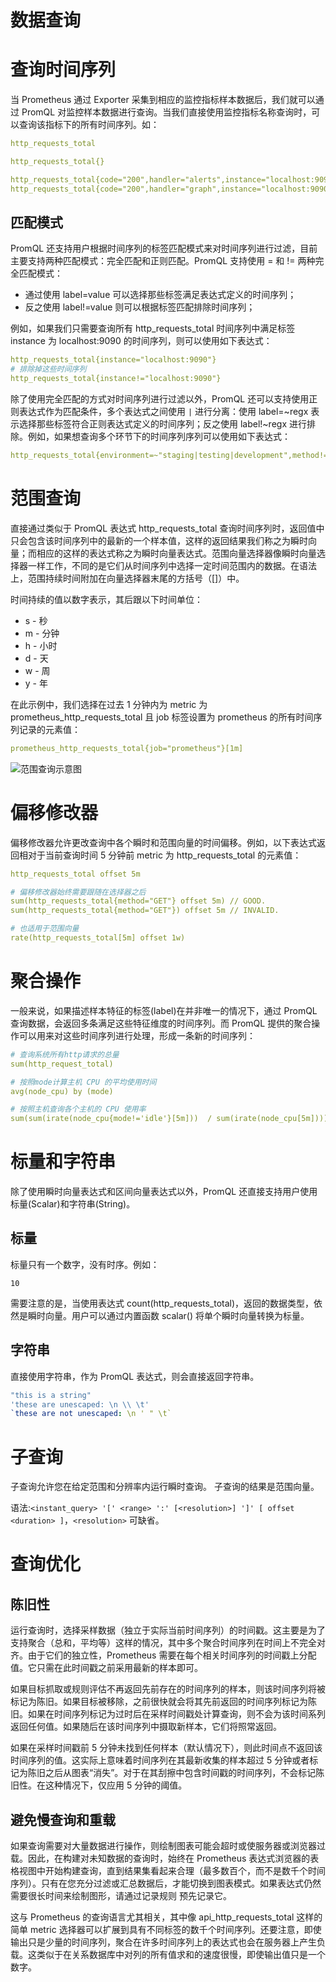 # 数据查询

# 查询时间序列

当 Prometheus 通过 Exporter 采集到相应的监控指标样本数据后，我们就可以通过 PromQL 对监控样本数据进行查询。当我们直接使用监控指标名称查询时，可以查询该指标下的所有时间序列。如：

```yml
http_requests_total

http_requests_total{}

http_requests_total{code="200",handler="alerts",instance="localhost:9090",job="prometheus",method="get"}=(20889@1518096812.326)
http_requests_total{code="200",handler="graph",instance="localhost:9090",job="prometheus",method="get"}=(21287@1518096812.326)
```

## 匹配模式

PromQL 还支持用户根据时间序列的标签匹配模式来对时间序列进行过滤，目前主要支持两种匹配模式：完全匹配和正则匹配。PromQL 支持使用 = 和 != 两种完全匹配模式：

- 通过使用 label=value 可以选择那些标签满足表达式定义的时间序列；
- 反之使用 label!=value 则可以根据标签匹配排除时间序列；

例如，如果我们只需要查询所有 http_requests_total 时间序列中满足标签 instance 为 localhost:9090 的时间序列，则可以使用如下表达式：

```yml
http_requests_total{instance="localhost:9090"}
# 排除掉这些时间序列
http_requests_total{instance!="localhost:9090"}
```

除了使用完全匹配的方式对时间序列进行过滤以外，PromQL 还可以支持使用正则表达式作为匹配条件，多个表达式之间使用 `|` 进行分离：使用 label=~regx 表示选择那些标签符合正则表达式定义的时间序列；反之使用 label!~regx 进行排除。例如，如果想查询多个环节下的时间序列序列可以使用如下表达式：

```yml
http_requests_total{environment=~"staging|testing|development",method!="GET"}
```

# 范围查询

直接通过类似于 PromQL 表达式 http_requests_total 查询时间序列时，返回值中只会包含该时间序列中的最新的一个样本值，这样的返回结果我们称之为瞬时向量；而相应的这样的表达式称之为瞬时向量表达式。范围向量选择器像瞬时向量选择器一样工作，不同的是它们从时间序列中选择一定时间范围内的数据。在语法上，范围持续时间附加在向量选择器末尾的方括号（[]）中。

时间持续的值以数字表示，其后跟以下时间单位：

- s - 秒
- m - 分钟
- h - 小时
- d - 天
- w - 周
- y - 年

在此示例中，我们选择在过去 1 分钟内为 metric 为 prometheus_http_requests_total 且 job 标签设置为 prometheus 的所有时间序列记录的元素值：

```yml
prometheus_http_requests_total{job="prometheus"}[1m]
```

![范围查询示意图](https://s2.ax1x.com/2020/01/04/ldvlNT.png)

# 偏移修改器

偏移修改器允许更改查询中各个瞬时和范围向量的时间偏移。例如，以下表达式返回相对于当前查询时间 5 分钟前 metric 为 http_requests_total 的元素值：

```yml
http_requests_total offset 5m

# 偏移修改器始终需要跟随在选择器之后
sum(http_requests_total{method="GET"} offset 5m) // GOOD.
sum(http_requests_total{method="GET"}) offset 5m // INVALID.

# 也适用于范围向量
rate(http_requests_total[5m] offset 1w)
```

# 聚合操作

一般来说，如果描述样本特征的标签(label)在并非唯一的情况下，通过 PromQL 查询数据，会返回多条满足这些特征维度的时间序列。而 PromQL 提供的聚合操作可以用来对这些时间序列进行处理，形成一条新的时间序列：

```yml
# 查询系统所有http请求的总量
sum(http_request_total)

# 按照mode计算主机 CPU 的平均使用时间
avg(node_cpu) by (mode)

# 按照主机查询各个主机的 CPU 使用率
sum(sum(irate(node_cpu{mode!='idle'}[5m]))  / sum(irate(node_cpu[5m]))) by (instance)
```

# 标量和字符串

除了使用瞬时向量表达式和区间向量表达式以外，PromQL 还直接支持用户使用标量(Scalar)和字符串(String)。

## 标量

标量只有一个数字，没有时序。例如：

```
10
```

需要注意的是，当使用表达式 count(http_requests_total)，返回的数据类型，依然是瞬时向量。用户可以通过内置函数 scalar() 将单个瞬时向量转换为标量。

## 字符串

直接使用字符串，作为 PromQL 表达式，则会直接返回字符串。

```yml
"this is a string"
'these are unescaped: \n \\ \t'
`these are not unescaped: \n ' " \t`
```

# 子查询

子查询允许您在给定范围和分辨率内运行瞬时查询。 子查询的结果是范围向量。

语法:`<instant_query> '[' <range> ':' [<resolution>] ']' [ offset <duration> ]`，`<resolution>` 可缺省。

# 查询优化

## 陈旧性

运行查询时，选择采样数据（独立于实际当前时间序列）的时间戳。这主要是为了支持聚合（总和，平均等）这样的情况，其中多个聚合时间序列在时间上不完全对齐。由于它们的独立性，Prometheus 需要在每个相关时间序列的时间戳上分配值。它只需在此时间戳之前采用最新的样本即可。

如果目标抓取或规则评估不再返回先前存在的时间序列的样本，则该时间序列将被标记为陈旧。如果目标被移除，之前很快就会将其先前返回的时间序列标记为陈旧。如果在时间序列标记为过时后在采样时间戳处计算查询，则不会为该时间系列返回任何值。如果随后在该时间序列中摄取新样本，它们将照常返回。

如果在采样时间戳前 5 分钟未找到任何样本（默认情况下），则此时间点不返回该时间序列的值。这实际上意味着时间序列在其最新收集的样本超过 5 分钟或者标记为陈旧之后从图表“消失”。对于在其刮擦中包含时间戳的时间序列，不会标记陈旧性。在这种情况下，仅应用 5 分钟的阈值。

## 避免慢查询和重载

如果查询需要对大量数据进行操作，则绘制图表可能会超时或使服务器或浏览器过载。因此，在构建对未知数据的查询时，始终在 Prometheus 表达式浏览器的表格视图中开始构建查询，直到结果集看起来合理（最多数百个，而不是数千个时间序列）。只有在您充分过滤或汇总数据后，才能切换到图表模式。如果表达式仍然需要很长时间来绘制图形，请通过记录规则 预先记录它。

这与 Prometheus 的查询语言尤其相关，其中像 api_http_requests_total 这样的简单 metric 选择器可以扩展到具有不同标签的数千个时间序列。还要注意，即使输出只是少量的时间序列，聚合在许多时间序列上的表达式也会在服务器上产生负载。这类似于在关系数据库中对列的所有值求和的速度很慢，即使输出值只是一个数字。
